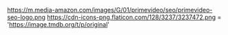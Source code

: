 https://m.media-amazon.com/images/G/01/primevideo/seo/primevideo-seo-logo.png
https://cdn-icons-png.flaticon.com/128/3237/3237472.png
= 'https://image.tmdb.org/t/p/original'
